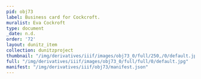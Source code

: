 ```yaml
---
pid: obj73
label: Business card for Cockcroft.
muralist: Eva Cockroft
type: document
_date: n.d.
order: '72'
layout: dunitz_item
collection: dunitzproject
thumbnail: "/img/derivatives/iiif/images/obj73_0/full/250,/0/default.jpg"
full: "/img/derivatives/iiif/images/obj73_0/full/full/0/default.jpg"
manifest: "/img/derivatives/iiif/obj73/manifest.json"
---
```

